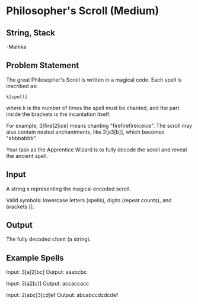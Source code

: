 # Philosopher's Scroll (Medium)
## String, Stack
-Mahika
## Problem Statement
The great Philosopher's Scroll is written in a magical code. Each spell is inscribed as:

```k[spell]```


where k is the number of times the spell must be chanted, and the part inside the brackets is the incantation itself.

For example, 3[fire]2[ice] means chanting "firefirefireiceice".
The scroll may also contain nested enchantments, like 2[a3[b]], which becomes "abbbabbb".

Your task as the Apprentice Wizard is to fully decode the scroll and reveal the ancient spell.

## Input

A string s representing the magical encoded scroll.

Valid symbols: lowercase letters (spells), digits (repeat counts), and brackets [].

## Output

The fully decoded chant (a string).

## Example Spells

Input: 3[a]2[bc]
Output: aaabcbc

Input: 3[a2[c]]
Output: accaccacc

Input: 2[abc]3[cd]ef
Output: abcabccdcdcdef
